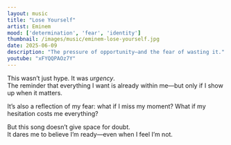 ```yaml
---
layout: music
title: "Lose Yourself"
artist: Eminem
mood: ['determination', 'fear', 'identity']
thumbnail: /images/music/eminem-lose-yourself.jpg
date: 2025-06-09
description: "The pressure of opportunity—and the fear of wasting it."
youtube: "xFYQQPAOz7Y"
---
```


This wasn’t just hype. It was *urgency*.  
The reminder that everything I want is already within me—but only if I show up when it matters.

It’s also a reflection of my fear: what if I miss my moment? What if my hesitation costs me everything?

But this song doesn’t give space for doubt.  
It dares me to believe I’m ready—even when I feel I’m not.
